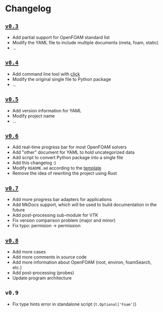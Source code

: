# Changelog

## [`v0.3`](https://github.com/iydon/of.yaml/tree/v0.3)

- Add partial support for OpenFOAM standard list
- Modify the YAML file to include multiple documents (meta, foam, static)
- ...


## [`v0.4`](https://github.com/iydon/of.yaml/tree/v0.4)

- Add command line tool with [click](https://github.com/pallets/click)
- Modify the original single file to Python package
- ...


## [`v0.5`](https://github.com/iydon/of.yaml/tree/v0.5)

- Add version information for YAML
- Modify project name
- ...


## [`v0.6`](https://github.com/iydon/of.yaml/tree/v0.6)

- Add real-time progress bar for most OpenFOAM solvers
- Add "other" document for YAML to hold uncategorized data
- Add script to convert Python package into a single file
- Add this changelog :)
- Modify `README.md` according to the [template](https://github.com/othneildrew/Best-README-Template)
- Remove the idea of rewriting the project using Rust


## [`v0.7`](https://github.com/iydon/of.yaml/tree/v0.7)

- Add more progress bar adapters for applications
- Add MkDocs support, which will be used to build documentation in the future
- Add post-processing sub-module for VTK
- Fix version comparison problem (major and minor)
- Fix typo: permision -> permission


## [`v0.8`](https://github.com/iydon/of.yaml/tree/v0.8)

- Add more cases
- Add more comments in source code
- Add more information about OpenFOAM (root, environ, foamSearch, etc.)
- Add post-processing (probes)
- Update program architecture


## `v0.9`

- Fix type hints error in standalone script (`t.Optional['Foam']`)
